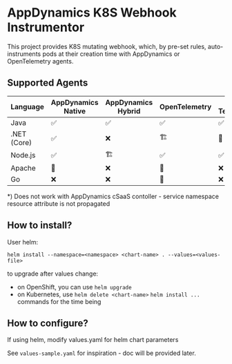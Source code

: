 # AppDynamics K8S Webhook Instrumentor

This project provides K8S mutating webhook, which, by pre-set rules, auto-instruments pods at their creation time with AppDynamics or OpenTelemetry agents. 

## Supported Agents

| Language    | AppDynamics Native | AppDynamics Hybrid      | OpenTelemetry           | Cisco Telescope    |
| ----------- | ------------------ | ----------------------- | ----------------------- | ------------------ |
| Java        | :white_check_mark: | :white_check_mark:      | :white_check_mark:      | :white_check_mark: |
| .NET (Core) | :white_check_mark: | :x:                     | :building_construction: | :thinking:         |
| Node.js     | :white_check_mark: | :building_construction: | :white_check_mark:      | :white_check_mark: *) |
| Apache      | :thinking:         | :x:                     | :thinking:              | :x:                |
| Go          | :x:                | :x:                     | :thinking:              | :x:                |

*) Does not work with AppDynamics cSaaS contoller - service namespace resource attribute is not propagated

## How to install?

User helm:
```
helm install --namespace=<namespace> <chart-name> . --values=<values-file>
```

to upgrade after values change:
- on OpenShift, you can use `helm upgrade`
- on Kubernetes, use `helm delete <chart-name>` `helm install ...` commands for the time being

## How to configure?

If using helm, modify values.yaml for helm chart parameters

See `values-sample.yaml` for inspiration - doc will be provided later.





